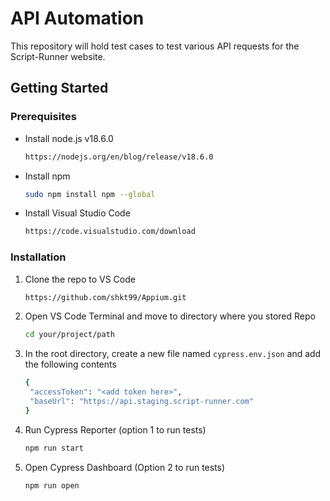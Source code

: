 # API Automation
This repository will hold test cases to test various API requests for the Script-Runner website. 

## Getting Started

### Prerequisites

* Install node.js v18.6.0
  ```sh
  https://nodejs.org/en/blog/release/v18.6.0
  ```
* Install npm
  ```sh
  sudo npm install npm --global
  ```
* Install Visual Studio Code
  ```sh
  https://code.visualstudio.com/download
  ```

### Installation

1. Clone the repo to VS Code
   ```sh
   https://github.com/shkt99/Appium.git
   ```
2. Open VS Code Terminal and move to directory where you stored Repo
   ```sh
   cd your/project/path
   ```
3. In the root directory, create a new file named ```cypress.env.json``` and add the following contents
   ```sh
   {
    "accessToken": "<add token here>",
    "baseUrl": "https://api.staging.script-runner.com"
   }
   ```
4. Run Cypress Reporter (option 1 to run tests)
   ```sh
   npm run start
   ```
5. Open Cypress Dashboard (Option 2 to run tests)
   ```sh
   npm run open
   ```
